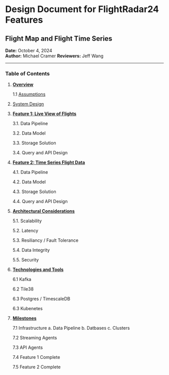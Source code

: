 # **Design Document for FlightRadar24 Features**
## **Flight Map and Flight Time Series**

**Date:** October 4, 2024  
**Author:** Michael Cramer
**Reviewers:** Jeff Wang

---

### **Table of Contents**

1. [**Overview**](./1.overview.md#overview)
   
   1.1 [Assumptions](./1.overview.md#assumptions)

2. [System Design](./2.system-design.md)



3. [**Feature 1: Live View of Flights**](./3.feature-1-live-flight-view.md)

   3.1. Data Pipeline

   3.2. Data Model

   3.3. Storage Solution

   3.4. Query and API Design

4. [**Feature 2: Time Series Flight Data**](./4.feature-2-time-series-flight-data.md)

   4.1. Data Pipeline

   4.2. Data Model

   4.3. Storage Solution

   4.4. Query and API Design

5. [**Architectural Considerations**](./5.architectural-considerations.md)

   5.1. Scalability

   5.2. Latency

   5.3. Resiliancy / Fault Tolerance 

   5.4. Data Integrity

   5.5. Security 


6. [**Technologies and Tools**](./6.technologies-and-tools.md)

   6.1 Kafka

   6.2 Tile38

   6.3 Postgres / TimescaleDB

   6.3 Kubenetes 


7. [**Milestones**](./7.milestones.md)

   7.1 Infrastructure
      a. Data Pipeline
      b. Datbases
      c. Clusters 

   7.2 Streaming Agents

   7.3 API Agents 

   7.4 Feature 1 Complete

   7.5 Feature 2 Complete  
